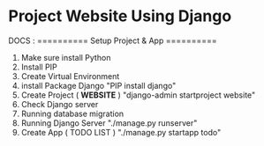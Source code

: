 # Project Website Using Django

DOCS :
========== Setup Project & App ==========

1. Make sure install Python
2. Install PIP
3. Create Virtual Environment
4. install Package Django "PIP install django"
5. Create Project ( **WEBSITE** ) "django-admin startproject website"
6. Check Django server 
7. Running database migration
8. Running Django Server "./manage.py runserver"
9. Create App ( TODO LIST ) "./manage.py startapp todo"

